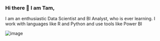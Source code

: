 ### Hi there 👋 I am Tam,

I am an enthusiastic Data Scientist and BI Analyst, who is ever learning.
I work with languages like R and Python and use tools like Power BI

![image](https://user-images.githubusercontent.com/108637339/186668287-bd76311a-c1ad-428f-ad72-5ea1ab044f54.png)


<!--
**TamTobiRalph/TamTobiRalph** is a ✨ _special_ ✨ repository because its `README.md` (this file) appears on your GitHub profile.

Here are some ideas to get you started:

- 🔭 I’m currently working on ...
- 🌱 I’m currently learning ...
- 👯 I’m looking to collaborate on ...
- 🤔 I’m looking for help with ...
- 💬 Ask me about ...
- 📫 How to reach me: ...
- 😄 Pronouns: ...
- ⚡ Fun fact: ...
-->
